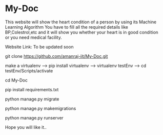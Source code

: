 # My-Doc
This website will show the heart condition of a person by using its Machine Learning Algorithm
You have to fill all the required details like BP,Colestrol,etc and it will show you whether your heart is in good condition or you need medical facility.

Website Link: To be updated soon

git clone https://github.com/amanraj-iit/My-Doc.git

make a virtualenv --> pip install virtualenv --> virtualenv testEnv --> cd testEnv/Scripts/activate

cd My-Doc

pip install requirements.txt

python manage.py migrate

python manage.py makemigrations

python manage.py runserver

Hope you will like it..
